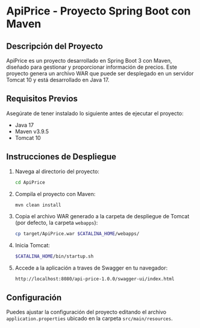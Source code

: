 # ApiPrice - Proyecto Spring Boot con Maven

## Descripción del Proyecto

ApiPrice es un proyecto desarrollado en Spring Boot 3 con Maven, diseñado para gestionar y proporcionar información de precios. Este proyecto genera un archivo WAR que puede ser desplegado en un servidor Tomcat 10 y está desarrollado en Java 17.

## Requisitos Previos

Asegúrate de tener instalado lo siguiente antes de ejecutar el proyecto:

- Java 17
- Maven v3.9.5
- Tomcat 10

## Instrucciones de Despliegue

1. Navega al directorio del proyecto:

    ```bash
    cd ApiPrice
    ```

2. Compila el proyecto con Maven:

    ```bash
    mvn clean install
    ```

3. Copia el archivo WAR generado a la carpeta de despliegue de Tomcat (por defecto, la carpeta `webapps`):

    ```bash
    cp target/ApiPrice.war $CATALINA_HOME/webapps/
    ```

4. Inicia Tomcat:

    ```bash
    $CATALINA_HOME/bin/startup.sh
    ```

5. Accede a la aplicación a traves de Swagger en tu navegador:

    ```
    http://localhost:8080/api-price-1.0.0/swagger-ui/index.html
    ```

## Configuración

Puedes ajustar la configuración del proyecto editando el archivo `application.properties` ubicado en la carpeta `src/main/resources`.
